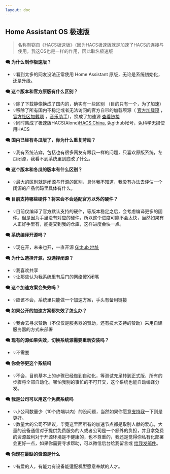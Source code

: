 ```yaml
---
layout: doc
---
```

## Home Assistant OS 极速版
> 名称剽窃自《HACS极速版》（因为HACS极速版就是加速了HACS的连接与使用，我这OS也是一样的作用，因此取名极速版

 **🗨️ 为什么制作极速版？** 

- 💡看到太多的网友没法正常使用 Home Assistant 原版，无论是系统初始化，还是升级。

**🗨️ 这个版本和官方原版有什么区别？**

- 💡除了下载静像换成了国内的，确实有一些区别 （目的只有一个，为了加速）
- 💡移除了所有国内不稳定或者无法访问的官方自带的加载项源（ [官方加载项](https://github.com/home-assistant/addons) ，[官方社区加载项](https://github.com/hassio-addons/repository) ，[音乐助手](https://github.com/music-assistant/home-assistant-addon)），换成了加速源 [查看链接](https://gitee.com/desmond_GT/hassio-addons)
- 💡同时集成了极速版HACS(Alone)[HACS China](https://github.com/hacs-china), 免github帐号，免科学无损使用HACS

**🗨️ 国内已经有冬瓜版了，你为什么重复劳动？**

- 💡我有系统洁癖，包括也有很多网友有跟我一样的问题，只喜欢原版系统，冬瓜闭源，我看不到系统里到底改了什么。

**🗨️ 这个版本和冬瓜的版本有什么区别？**
 
- 💡最大的区别就是闭源与开源的区别，具体我不知道，我没有办法去评估一个闭源的产品代码里具体有什么。

**🗨️ 目前支持哪些硬件？将来会不会适配官方以外的硬件？**

- 💡目前仅编译了官方默认支持的硬件，等版本稳定之后，会考虑编译更多的固件。但是因为手里没有对应的硬件，所以这个进度可能不会太快，当然如果有人正好手里有，能提交到我的仓库，这样进度会快一点。

**🗨️ 系统编译开源吗？**

- 💡现在开，未来也开，一直开源 [Github 地址](https://github.com/ha-china/HAOS-CN)

**🗨️ 为什么选择开源，没选择闭源？**
- 💡我喜欢共享
- 💡让那些认为我系统里有后门的网络傻X闭嘴

**🗨️ 这个加速方案会失效吗？**
- 💡应该不会，系统里只能做一个加速方案，手头有备用链接

**🗨️ 如果公开的加速方案都失效了怎么办？**
- 💡我会去寻求赞助（不仅仅是服务器的赞助，还有技术支持的赞助）采用自建服务器的方式来部署

**🗨️ 现有的源如果失效，切换系统源需要重新安装吗？**
- 💡不需要

**🗨️ 你会停更这个系统吗**
- 💡不会，目前基本上的步骤已经做到自动化，等测试充足转到正式版，所有的步骤将全部自动化。哪怕我别的事忙的不可开交，这个系统也能自动编译分发。

**🗨️ 我是公司可以用这个免费系统吗**
- 💡小公司数量少（10个终端以内）的没问题，当然如果你愿意[支持我](sponsor)一下则是更好。
- 💡数量大的公司不建议，毕竟这里面所有的加速节点都是取别人献的爱心，大量的设备通信对于提供免费服务的人或者公司是一个额外的负担，并且拿免费的资源盈利对于开源环境是不健康的，也不尊重的，我还是觉得你私有化部署会更好一点，如果你需要寻求帮助，可以微信后台给我留言或 [给我发邮件](mailto:djhui@live.cn)。

**🗨️ 你现在最缺的资源是什么**
- 💡有爱的人，有能力有设备能适配机型愿意奉献的人才。
